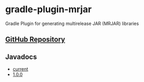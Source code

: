 # gradle-plugin-mrjar

Gradle Plugin for generating multirelease JAR (MRJAR) libraries

## [GitHub Repository](https://github.com/kemuri-9/gradle-plugin-mrjar)

## Javadocs

- [current](current/)
- [1.0.0](1.0.0/)
